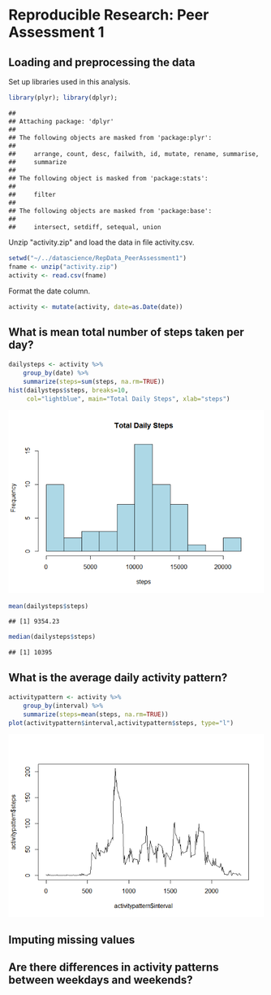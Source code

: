 # Reproducible Research: Peer Assessment 1


## Loading and preprocessing the data
Set up libraries used in this analysis.

```r
library(plyr); library(dplyr); 
```

```
## 
## Attaching package: 'dplyr'
## 
## The following objects are masked from 'package:plyr':
## 
##     arrange, count, desc, failwith, id, mutate, rename, summarise,
##     summarize
## 
## The following object is masked from 'package:stats':
## 
##     filter
## 
## The following objects are masked from 'package:base':
## 
##     intersect, setdiff, setequal, union
```

Unzip "activity.zip" and load the data in file activity.csv.

```r
setwd("~/../datascience/RepData_PeerAssessment1")
fname <- unzip("activity.zip")
activity <- read.csv(fname)
```

Format the date column.

```r
activity <- mutate(activity, date=as.Date(date))
```

## What is mean total number of steps taken per day?

```r
dailysteps <- activity %>% 
    group_by(date) %>% 
    summarize(steps=sum(steps, na.rm=TRUE)) 
hist(dailysteps$steps, breaks=10,
     col="lightblue", main="Total Daily Steps", xlab="steps")
```

![](PA1_template_files/figure-html/meansteps-1.png) 

```r
mean(dailysteps$steps)
```

```
## [1] 9354.23
```

```r
median(dailysteps$steps)
```

```
## [1] 10395
```

## What is the average daily activity pattern?

```r
activitypattern <- activity %>%
    group_by(interval) %>%
    summarize(steps=mean(steps, na.rm=TRUE))
plot(activitypattern$interval,activitypattern$steps, type="l")
```

![](PA1_template_files/figure-html/activitypattern-1.png) 

## Imputing missing values



## Are there differences in activity patterns between weekdays and weekends?
